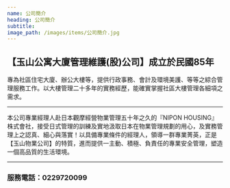 ```yaml
---
name: 公司簡介
heading: 公司簡介
subtitle: 
image_path: /images/items/公司簡介.jpg
---
```

## 【玉山公寓大廈管理維護(股)公司】成立於民國85年

專為社區住宅大廈、辦公大樓等，提供行政事務、會計及環境美護、等等之綜合管理服務工作。以大樓管理二十多年的實務經歷，能確實掌握社區大樓管理各細項之需求。

---

本公司專業經理人赴日本觀摩經營物業管理五十年之久的『NIPON HOUSING』株式會社，接受日式管理的訓練及實地汲取日本在物業管理規劃的用心，及實務管理上之認真、細心與落實！以具備專業條件的經理人，領導一群專業菁英，正是【玉山物業公司】的特質，進而提供一主動、積極、負責任的專業安全管理，塑造一個高品質的生活環境。

---

### 服務電話：0229720099
